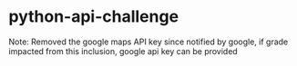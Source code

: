 # python-api-challenge

Note: Removed the google maps API key since notified by google, if grade impacted from this inclusion, google api key can be provided
